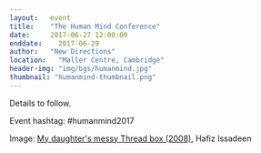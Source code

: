 ```yaml
---
layout:   event
title:    "The Human Mind Conference"
date:     2017-06-27 12:00:00
enddate:	2017-06-29
author:   "New Directions"
location:	"Møller Centre, Cambridge"
header-img: "img/bgs/humanmind.jpg"
thumbnail: "humanmind-thumbnail.png"
---
```


Details to follow.

Event hashtag: #humanmind2017

<span class="caption text-muted">Image: 
<a href="https://www.flickr.com/photos/yimhafiz/3113609768/in/photolist-5K94H3-9erCDt-b7MMPi-fH5DN7-mHJeTM-mHL8eQ-7VmY8g-i9RxyH-4gfYam-5NGHc-6r17xT-fK6bay-9gw8WW-f7KUR-62Nuhx-rgaevq-5BVgth-i9RvQU-6amgno-fyV14z-fyV14v-fyUPUP-fxEyYx-fxEyZc-ikAcp-fxUPRJ-fxEAsB-fxEvHT-fxEvFD-fxUNuy-fxUUms-fxEBsT-fxEwZP-fxUTg9-6hdM72-873Edx-fxEAt2-eC1FK9-fxUT25-fxEysx-fxEynV-fza91L-fyURoT-fza9zm-fxECcn-fxUUZN-K3LpA-fyURsi-fzaaCm-fzaazQ" target="_blank">My daughter's messy Thread box (2008)</a>, Hafiz Issadeen</span>
